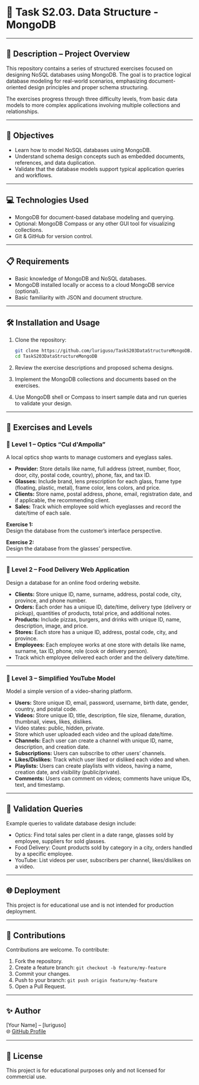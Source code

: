 
# 🧠 Task S2.03. Data Structure - MongoDB

---

## 📄 Description – Project Overview

This repository contains a series of structured exercises focused on designing NoSQL databases using MongoDB. The goal is to practice logical database modeling for real-world scenarios, emphasizing document-oriented design principles and proper schema structuring.

The exercises progress through three difficulty levels, from basic data models to more complex applications involving multiple collections and relationships.

---

## 🎯 Objectives

- Learn how to model NoSQL databases using MongoDB.
- Understand schema design concepts such as embedded documents, references, and data duplication.
- Validate that the database models support typical application queries and workflows.

---

## 💻 Technologies Used

- MongoDB for document-based database modeling and querying.
- Optional: MongoDB Compass or any other GUI tool for visualizing collections.
- Git & GitHub for version control.

---

## 📋 Requirements

- Basic knowledge of MongoDB and NoSQL databases.
- MongoDB installed locally or access to a cloud MongoDB service (optional).
- Basic familiarity with JSON and document structure.

---

## 🛠️ Installation and Usage

1. Clone the repository:

   ```bash
   git clone https://github.com/luriguso/TaskS203DataStructureMongoDB.git
   cd TaskS203DataStructureMongoDB
   ```

2. Review the exercise descriptions and proposed schema designs.

3. Implement the MongoDB collections and documents based on the exercises.

4. Use MongoDB shell or Compass to insert sample data and run queries to validate your design.

---

## 🧩 Exercises and Levels

### 🔹 Level 1 – Optics “Cul d'Ampolla”

A local optics shop wants to manage customers and eyeglass sales.

- **Provider:** Store details like name, full address (street, number, floor, door, city, postal code, country), phone, fax, and tax ID.
- **Glasses:** Include brand, lens prescription for each glass, frame type (floating, plastic, metal), frame color, lens colors, and price.
- **Clients:** Store name, postal address, phone, email, registration date, and if applicable, the recommending client.
- **Sales:** Track which employee sold which eyeglasses and record the date/time of each sale.

**Exercise 1:**  
Design the database from the customer’s interface perspective.

**Exercise 2:**  
Design the database from the glasses’ perspective.

---

### 🔹 Level 2 – Food Delivery Web Application

Design a database for an online food ordering website.

- **Clients:** Store unique ID, name, surname, address, postal code, city, province, and phone number.
- **Orders:** Each order has a unique ID, date/time, delivery type (delivery or pickup), quantities of products, total price, and additional notes.
- **Products:** Include pizzas, burgers, and drinks with unique ID, name, description, image, and price.
- **Stores:** Each store has a unique ID, address, postal code, city, and province.
- **Employees:** Each employee works at one store with details like name, surname, tax ID, phone, role (cook or delivery person).
- Track which employee delivered each order and the delivery date/time.

---

### 🔹 Level 3 – Simplified YouTube Model

Model a simple version of a video-sharing platform.

- **Users:** Store unique ID, email, password, username, birth date, gender, country, and postal code.
- **Videos:** Store unique ID, title, description, file size, filename, duration, thumbnail, views, likes, dislikes.
- Video states: public, hidden, private.
- Store which user uploaded each video and the upload date/time.
- **Channels:** Each user can create a channel with unique ID, name, description, and creation date.
- **Subscriptions:** Users can subscribe to other users’ channels.
- **Likes/Dislikes:** Track which user liked or disliked each video and when.
- **Playlists:** Users can create playlists with videos, having a name, creation date, and visibility (public/private).
- **Comments:** Users can comment on videos; comments have unique IDs, text, and timestamp.

---

## 📌 Validation Queries

Example queries to validate database design include:

- Optics: Find total sales per client in a date range, glasses sold by employee, suppliers for sold glasses.
- Food Delivery: Count products sold by category in a city, orders handled by a specific employee.
- YouTube: List videos per user, subscribers per channel, likes/dislikes on a video.

---

## 🌐 Deployment

This project is for educational use and is not intended for production deployment.

---

## 🤝 Contributions

Contributions are welcome. To contribute:

1. Fork the repository.  
2. Create a feature branch: `git checkout -b feature/my-feature`  
3. Commit your changes.  
4. Push to your branch: `git push origin feature/my-feature`  
5. Open a Pull Request.

---

## ✨ Author

[Your Name] – [luriguso]  
🌐 [GitHub Profile](https://github.com/luriguso)

---

## 📝 License

This project is for educational purposes only and not licensed for commercial use.

